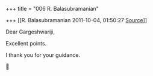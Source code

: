 +++
title = "006 R. Balasubramanian"

+++
[[R. Balasubramanian	2011-10-04, 01:50:27 [Source](https://groups.google.com/g/samskrita/c/gKzy2cIRvoM)]]



Dear Gargeshwariji,



Excellent points.

I thank you for your guidance.



